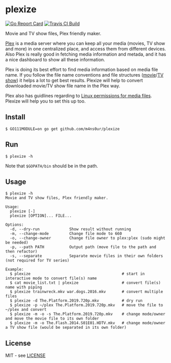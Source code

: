 # plexize
[![Go Report Card](https://goreportcard.com/badge/github.com/m4ns0ur/plexize)](https://goreportcard.com/report/github.com/m4ns0ur/plexize) [![Travis CI Build](https://travis-ci.org/m4ns0ur/plexize.svg?branch=master)](https://travis-ci.com/github/m4ns0ur/plexize)

Movie and TV show files, Plex friendly maker.

[Plex](https://www.plex.tv/) is a media server where you can keep all your media (movies, TV show and more) in one centralized place, and access them from different devices. Also Plex is really good in fetching media information and metada, and it has a nice dashboard to show all these information.

Plex is doing its best effort to find media information based on media file name. If you follow the file name conventions and file structures ([movie](https://support.plex.tv/articles/naming-and-organizing-your-movie-media-files/)/[TV show](https://support.plex.tv/articles/naming-and-organizing-your-tv-show-files/)) it helps a lot to get best results. Plexize will help to convert downloaded movie/TV show file name in the Plex way.

Plex also has guidlines regarding to [Linux permissions for media files](https://support.plex.tv/articles/200288596-linux-permissions-guide/). Plexize will help you to set this up too.

## Install
`$ GO111MODULE=on go get github.com/m4ns0ur/plexize`

## Run
`$ plexize -h`

Note that `$GOPATH/bin` should be in the path.

## Usage
```
$ plexize -h
Movie and TV show files, Plex friendly maker.

Usage:
  plexize [-]
  plexize [OPTION]... FILE...

Options:
  -d, --dry-run             Show result without running
  -m, --change-mode         Change file mode to 660
  -o, --change-owner        Change file owner to plex:plex (sudo might be needed)
  -p, --path PATH           Output path (move file to the path and then refactor)
  -s, --separate            Separate movie files in their own folders (not required for TV series)

Example:
  $ plexize                                        # start in interactive mode to convert file(s) name
  $ cat movie_list.txt | plexize                   # convert file(s) name with piping
  $ plexize trainwreck.mkv war.dogs.2016.mkv       # convert multiple files
  $ plexize -d The.Platform.2019.720p.mkv          # dry run
  $ plexize -p ~/plex The.Platform.2019.720p.mkv   # move the file to ~/plex and convert
  $ plexize -m -o -s The.Platform.2019.720p.mkv    # change mode/owner and move the movie file to its own folder
  $ plexize -m -o The.Flash.2014.S01E01.HDTV.mkv   # change mode/owner a TV show file (would be separated in its own folder)
```

## License
MIT - see [LICENSE][license]

[license]: https://github.com/m4ns0ur/covid/blob/master/LICENSE
